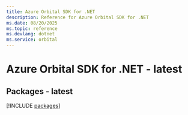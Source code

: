 ```yaml
---
title: Azure Orbital SDK for .NET
description: Reference for Azure Orbital SDK for .NET
ms.date: 08/20/2025
ms.topic: reference
ms.devlang: dotnet
ms.service: orbital
---
```

# Azure Orbital SDK for .NET - latest
## Packages - latest
[!INCLUDE [packages](orbital-index.md)]